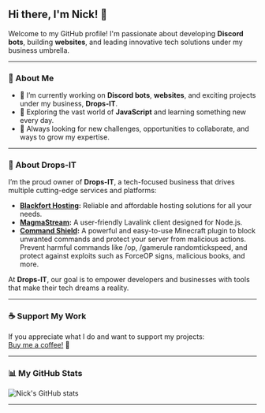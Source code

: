 ## Hi there, I'm Nick! 👋

Welcome to my GitHub profile! I'm passionate about developing **Discord bots**, building **websites**, and leading innovative tech solutions under my business umbrella.

---

### 🌟 About Me
- 🔭 I’m currently working on **Discord bots**, **websites**, and exciting projects under my business, **Drops-IT**.
- 🌱 Exploring the vast world of **JavaScript** and learning something new every day.
- 🎯 Always looking for new challenges, opportunities to collaborate, and ways to grow my expertise.

---

### 🚀 About Drops-IT
I’m the proud owner of **Drops-IT**, a tech-focused business that drives multiple cutting-edge services and platforms:
- **[Blackfort Hosting](https://blackforthosting.com/):** Reliable and affordable hosting solutions for all your needs.  
- **[MagmaStream](https://github.com/Magmastream-NPM/MagmaStream):** A user-friendly Lavalink client designed for Node.js. 
- **[Command Shield](https://github.com/Magmastream-NPM/CommandShield):** A powerful and easy-to-use Minecraft plugin to block unwanted commands and protect your server from malicious actions. Prevent harmful commands like /op, /gamerule randomtickspeed, and protect against exploits such as ForceOP signs, malicious books, and more.
  
At **Drops-IT**, our goal is to empower developers and businesses with tools that make their tech dreams a reality.  

---

### ☕ Support My Work
If you appreciate what I do and want to support my projects:  
[Buy me a coffee!](https://buymeacoffee.com/itsjustnickdev) 💖

---

### 📊 My GitHub Stats
![Nick's GitHub stats](https://github-readme-stats.vercel.app/api?username=itsjustnickdev&count_private=true&show_icons=true&theme=radical)

---
